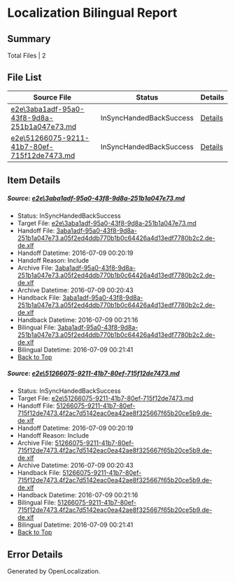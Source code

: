 # <a name='report-top'></a> Localization Bilingual Report

## Summary
 Total Files | 2

## File List
 Source File | Status | Details 
 ----------- | ------ | ------- 
 [e2e\3aba1adf-95a0-43f8-9d8a-251b1a047e73.md](https://github.com/OpenLocalizationTestOrg/oltest/blob/00252ac5f8fef5e9ffa66d42d3344887d05e36c5/e2e/3aba1adf-95a0-43f8-9d8a-251b1a047e73.md) | InSyncHandedBackSuccess | [Details](#037b3528fc68010d137a2403c5e661ca4bc9f0001)
 [e2e\51266075-9211-41b7-80ef-715f12de7473.md](https://github.com/OpenLocalizationTestOrg/oltest/blob/00252ac5f8fef5e9ffa66d42d3344887d05e36c5/e2e/51266075-9211-41b7-80ef-715f12de7473.md) | InSyncHandedBackSuccess | [Details](#71daacc2914a0d440289651e10b37a60465ccdad2)

## Item Details
##### <a name='037b3528fc68010d137a2403c5e661ca4bc9f0001'></a> Source: [e2e\3aba1adf-95a0-43f8-9d8a-251b1a047e73.md](https://github.com/OpenLocalizationTestOrg/oltest/blob/00252ac5f8fef5e9ffa66d42d3344887d05e36c5/e2e/3aba1adf-95a0-43f8-9d8a-251b1a047e73.md)
* Status: InSyncHandedBackSuccess
* Target File: [e2e\3aba1adf-95a0-43f8-9d8a-251b1a047e73.md](https://github.com/OpenLocalizationTestOrg/oltest-dede-fly/blob/67884dc8674685b42f9fa155df942583dbb97c75/e2e/3aba1adf-95a0-43f8-9d8a-251b1a047e73.md)
* Handoff File: [3aba1adf-95a0-43f8-9d8a-251b1a047e73.a05f2ed4ddb770b1b0c64426a4d13edf7780b2c2.de-de.xlf](https://github.com/OpenLocalizationTestOrg/olhandoff-e2e/blob/8e075185d86fdc578053917ec68f11884aed91dd/ol-handoff/OpenLocalizationTestOrg/oltest-dede-fly/ci/ht/3aba1adf-95a0-43f8-9d8a-251b1a047e73.a05f2ed4ddb770b1b0c64426a4d13edf7780b2c2.de-de.xlf)
* Handoff Datetime: 2016-07-09 00:20:19
* Handoff Reason: Include
* Archive File: [3aba1adf-95a0-43f8-9d8a-251b1a047e73.a05f2ed4ddb770b1b0c64426a4d13edf7780b2c2.de-de.xlf](https://github.com/OpenLocalizationTestOrg/olhandoff-e2e/blob/6b271713ce5d746f5068770d5b7fe23e95bf7657/ol-archive/OpenLocalizationTestOrg/oltest-dede-fly/ci/ht/3aba1adf-95a0-43f8-9d8a-251b1a047e73.a05f2ed4ddb770b1b0c64426a4d13edf7780b2c2.de-de.xlf)
* Archive Datetime: 2016-07-09 00:20:43
* Handback File: [3aba1adf-95a0-43f8-9d8a-251b1a047e73.a05f2ed4ddb770b1b0c64426a4d13edf7780b2c2.de-de.xlf](https://github.com/OpenLocalizationTestOrg/olhandback-e2e/blob/de9014a2b10a20a1618594061c49e4e37fd10fd1/ol-handback/OpenLocalizationTestOrg/oltest-dede-fly/ci/ht/3aba1adf-95a0-43f8-9d8a-251b1a047e73.a05f2ed4ddb770b1b0c64426a4d13edf7780b2c2.de-de.xlf)
* Handback Datetime: 2016-07-09 00:21:16
* Bilingual File: [3aba1adf-95a0-43f8-9d8a-251b1a047e73.a05f2ed4ddb770b1b0c64426a4d13edf7780b2c2.de-de.xlf](https://github.com/OpenLocalizationTestOrg/olhandback-e2e/blob/de9014a2b10a20a1618594061c49e4e37fd10fd1/ol-handback/OpenLocalizationTestOrg/oltest-dede-fly/ci/ht/3aba1adf-95a0-43f8-9d8a-251b1a047e73.a05f2ed4ddb770b1b0c64426a4d13edf7780b2c2.de-de.xlf)
* Bilingual Datetime: 2016-07-09 00:21:41
* [Back to Top](#report-top)

##### <a name='71daacc2914a0d440289651e10b37a60465ccdad2'></a> Source: [e2e\51266075-9211-41b7-80ef-715f12de7473.md](https://github.com/OpenLocalizationTestOrg/oltest/blob/00252ac5f8fef5e9ffa66d42d3344887d05e36c5/e2e/51266075-9211-41b7-80ef-715f12de7473.md)
* Status: InSyncHandedBackSuccess
* Target File: [e2e\51266075-9211-41b7-80ef-715f12de7473.md](https://github.com/OpenLocalizationTestOrg/oltest-dede-fly/blob/67884dc8674685b42f9fa155df942583dbb97c75/e2e/51266075-9211-41b7-80ef-715f12de7473.md)
* Handoff File: [51266075-9211-41b7-80ef-715f12de7473.4f2ac7d5142eac0ea42ae8f325667f65b20ce5b9.de-de.xlf](https://github.com/OpenLocalizationTestOrg/olhandoff-e2e/blob/8e075185d86fdc578053917ec68f11884aed91dd/ol-handoff/OpenLocalizationTestOrg/oltest-dede-fly/ci/ht/51266075-9211-41b7-80ef-715f12de7473.4f2ac7d5142eac0ea42ae8f325667f65b20ce5b9.de-de.xlf)
* Handoff Datetime: 2016-07-09 00:20:19
* Handoff Reason: Include
* Archive File: [51266075-9211-41b7-80ef-715f12de7473.4f2ac7d5142eac0ea42ae8f325667f65b20ce5b9.de-de.xlf](https://github.com/OpenLocalizationTestOrg/olhandoff-e2e/blob/6b271713ce5d746f5068770d5b7fe23e95bf7657/ol-archive/OpenLocalizationTestOrg/oltest-dede-fly/ci/ht/51266075-9211-41b7-80ef-715f12de7473.4f2ac7d5142eac0ea42ae8f325667f65b20ce5b9.de-de.xlf)
* Archive Datetime: 2016-07-09 00:20:43
* Handback File: [51266075-9211-41b7-80ef-715f12de7473.4f2ac7d5142eac0ea42ae8f325667f65b20ce5b9.de-de.xlf](https://github.com/OpenLocalizationTestOrg/olhandback-e2e/blob/de9014a2b10a20a1618594061c49e4e37fd10fd1/ol-handback/OpenLocalizationTestOrg/oltest-dede-fly/ci/ht/51266075-9211-41b7-80ef-715f12de7473.4f2ac7d5142eac0ea42ae8f325667f65b20ce5b9.de-de.xlf)
* Handback Datetime: 2016-07-09 00:21:16
* Bilingual File: [51266075-9211-41b7-80ef-715f12de7473.4f2ac7d5142eac0ea42ae8f325667f65b20ce5b9.de-de.xlf](https://github.com/OpenLocalizationTestOrg/olhandback-e2e/blob/de9014a2b10a20a1618594061c49e4e37fd10fd1/ol-handback/OpenLocalizationTestOrg/oltest-dede-fly/ci/ht/51266075-9211-41b7-80ef-715f12de7473.4f2ac7d5142eac0ea42ae8f325667f65b20ce5b9.de-de.xlf)
* Bilingual Datetime: 2016-07-09 00:21:41
* [Back to Top](#report-top)


## Error Details

Generated by OpenLocalization.
